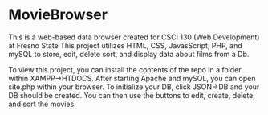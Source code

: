 # MovieBrowser
 This is a web-based data browser created for CSCI 130 (Web Development) at Fresno State
 This project utilizes HTML, CSS, JavasScript, PHP, and mySQL to store, edit, delete sort, and display data about films from a Db.
 
 To view this project, you can install the contents of the repo in a folder within XAMPP->HTDOCS. 
 After starting Apache and mySQL, you can open site.php within your browser. To initialize your DB, click JSON->DB and your DB should be created.
 You can then use the buttons to edit, create, delete, and sort the movies.

